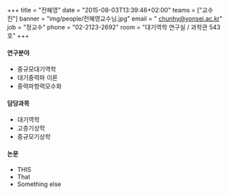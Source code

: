 +++
title = "전혜영"
date = "2015-08-03T13:39:46+02:00"
teams = ["교수진"]
banner = "img/people/전혜영교수님.jpg"
email = " chunhy@yonsei.ac.kr"
job = "정교수"
phone = "02-2123-2692"
room = "대기역학 연구실 / 과학관 543호"
+++

#### 연구분야
+ 중규모대기역학
+ 대기중력파 이론
+ 중력파항력모수화

#### 담당과목
+ 대기역학
+ 고층기상학
+ 중규모기상학

#### 논문
+ THIS
+ That
+ Something else


